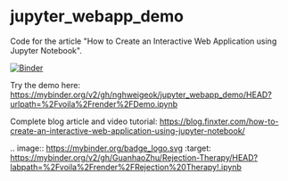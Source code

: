 # jupyter_webapp_demo
Code for the article "How to Create an Interactive Web Application using Jupyter Notebook".

[![Binder](https://mybinder.org/badge_logo.svg)](https://mybinder.org/v2/gh/GuanhaoZhu/Rejection-Therapy/HEAD?labpath=%2Fvoila%2Frender%2FRejection%20Therapy!.ipynb)

Try the demo here: https://mybinder.org/v2/gh/nghweigeok/jupyter_webapp_demo/HEAD?urlpath=%2Fvoila%2Frender%2FDemo.ipynb

Complete blog article and video tutorial: https://blog.finxter.com/how-to-create-an-interactive-web-application-using-jupyter-notebook/

.. image:: https://mybinder.org/badge_logo.svg
 :target: https://mybinder.org/v2/gh/GuanhaoZhu/Rejection-Therapy/HEAD?labpath=%2Fvoila%2Frender%2FRejection%20Therapy!.ipynb
